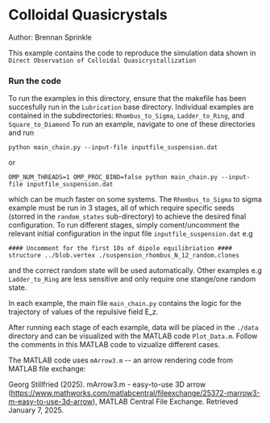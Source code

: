 # Colloidal Quasicrystals
Author: Brennan Sprinkle

This example contains the code to reproduce the simulation data shown in 
`Direct Observation of Colloidal Quasicrystallization`

### Run the code
To run the examples in this directory, ensure that the makefile has been succesfully run in the `Lubrication` base directory.
Individual examples are contained in the subdirectories: `Rhombus_to_Sigma`, `Ladder_to_Ring`, and `Square_to_Diamond`
To run an example, navigate to one of these directories and run
```
python main_chain.py --input-file inputfile_suspension.dat
```
or 
```
OMP_NUM_THREADS=1 OMP_PROC_BIND=false python main_chain.py --input-file inputfile_suspension.dat
```
which can be much faster on some systems. The `Rhombus_to_Sigma` to sigma example must be run in 3 stages, all of which require specific seeds (storred in the `random_states` sub-directory) to achieve the desired final configuration. To run different stages, simply coment/uncomment the relevant initial configuration in the input file `inputfile_suspension.dat` e.g
```
#### Uncomment for the first 10s of dipole equilibriation ####
structure ../blob.vertex ./suspension_rhombus_N_12_random.clones
```
and the correct random state will be used automatically. Other examples e.g `Ladder_to_Ring` are less sensitive and only require one stange/one random state. 

In each example, the main file `main_chain.py` contains the logic for the trajectory of values of the repulsive field E_z.

After running each stage of each example, data will be placed in the `./data` directory and can be visualized with the MATLAB code `Plot_Data.m`. Follow the comments in this MATLAB code to vizualize different cases.

The MATLAB code uses `mArrow3.m` -- an arrow rendering code from MATLAB file exchange:

Georg Stillfried (2025). mArrow3.m - easy-to-use 3D arrow (https://www.mathworks.com/matlabcentral/fileexchange/25372-marrow3-m-easy-to-use-3d-arrow), MATLAB Central File Exchange. Retrieved January 7, 2025. 
